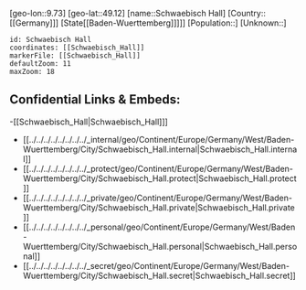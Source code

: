 ﻿---
location: [49.12,9.73]
mapzoom: [7,12] 
mapmarker: city 
type: City
tags:
- geo/City


SpocWebEntityId: 34127
isDeleted: false
confidential: public

---
[geo-lon::9.73]
[geo-lat::49.12]
[name::Schwaebisch Hall]
[Country::[[Germany]]]
[State[[Baden-Wuerttemberg]]]]]
[Population::]
[Unknown::]


```leaflet
id: Schwaebisch Hall
coordinates: [[Schwaebisch_Hall]]
markerFile: [[Schwaebisch_Hall]]
defaultZoom: 11 
maxZoom: 18
```


## Confidential Links & Embeds: 
-[[Schwaebisch_Hall|Schwaebisch_Hall]]] 
- [[../../../../../../../../_internal/geo/Continent/Europe/Germany/West/Baden-Wuerttemberg/City/Schwaebisch_Hall.internal|Schwaebisch_Hall.internal]] 
- [[../../../../../../../../_protect/geo/Continent/Europe/Germany/West/Baden-Wuerttemberg/City/Schwaebisch_Hall.protect|Schwaebisch_Hall.protect]] 
- [[../../../../../../../../_private/geo/Continent/Europe/Germany/West/Baden-Wuerttemberg/City/Schwaebisch_Hall.private|Schwaebisch_Hall.private]] 
- [[../../../../../../../../_personal/geo/Continent/Europe/Germany/West/Baden-Wuerttemberg/City/Schwaebisch_Hall.personal|Schwaebisch_Hall.personal]] 
- [[../../../../../../../../_secret/geo/Continent/Europe/Germany/West/Baden-Wuerttemberg/City/Schwaebisch_Hall.secret|Schwaebisch_Hall.secret]] 
